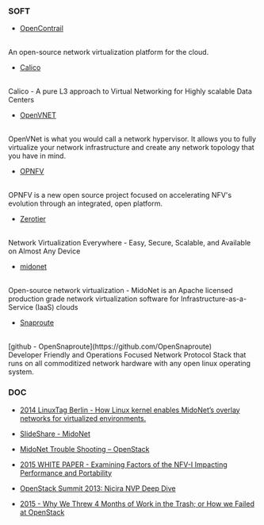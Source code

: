 ### SOFT

- [OpenContrail](http://www.opencontrail.org/)
<br>
An open-source network virtualization platform for the cloud.

- [Calico](https://www.projectcalico.org/)
<br>
Calico - A pure L3 approach to Virtual Networking for Highly scalable Data Centers

- [OpenVNET](http://axsh.jp/openvnet/)
<br>
OpenVNet is what you would call a network hypervisor. It allows you to fully virtualize your network infrastructure and create any network topology that you have in mind.

- [OPNFV](https://www.opnfv.org/)
<br>
OPNFV is a new open source project focused on accelerating NFV's evolution through an integrated, open platform.

- [Zerotier](https://www.zerotier.com/)
<br>
Network Virtualization Everywhere - Easy, Secure, Scalable, and Available on Almost Any Device

- [midonet](https://www.midonet.org/)
<br>
Open-source network virtualization - MidoNet is an Apache licensed production grade network virtualization software for Infrastructure-as-a-Service (IaaS) clouds

- [Snaproute](http://www.snaproute.com/)
<br>
[github - OpenSnaproute](https://github.com/OpenSnaproute)
<br>
Developer Friendly and Operations Focused Network Protocol Stack that runs on all commoditized network hardware with any open linux operating system.

### DOC

- [2014 LinuxTag Berlin - How Linux kernel enables MidoNet’s overlay networks for virtualized environments.](http://www.linuxtag.org/2014/fileadmin/docs/slides/Giuseppe_de_Candia_-_How_Linux_kernel_enables_overlay_networks_for_virtualized_environments.e2424.pdf)

- [SlideShare - MidoNet](http://www.slideshare.net/search/slideshow?searchfrom=header&q=midonet)

- [MidoNet Trouble Shooting – OpenStack](http://www.slideshare.net/VirtualTech-JP/midonet-trouble-shooting)

- [2015 WHITE PAPER - Examining Factors of the NFV-I Impacting Performance and Portability](http://www.ixiacom.com/sites/default/files/resources/whitepaper/915-0953-01-examining-factors-of-the-nfv-i-impacting-performance-and-portability-ltr.pdf)

- [OpenStack Summit 2013: Nicira NVP Deep Dive](http://blog.scottlowe.org/2013/04/15/openstack-summit-2013-nicira-nvp-deep-dive/)

- [2015 - Why We Threw 4 Months of Work in the Trash; or How we Failed at OpenStack](https://www.packet.net/blog/how-we-failed-at-openstack/)
